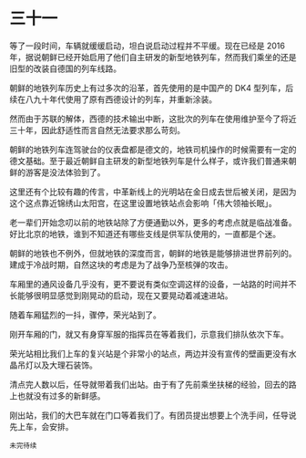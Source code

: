 # 三十一

等了一段时间，车辆就缓缓启动，坦白说启动过程并不平缓。现在已经是 2016 年，据说朝鲜已经开始启用了他们自主研发的新型地铁列车，然而我们乘坐的还是旧型的改装自德国的列车线路。

朝鲜的地铁列车历史上有过多次的沿革，首先使用的是中国产的 DK4 型列车，后续在八九十年代使用了原有西德设计的列车，并重新涂装。

然而由于苏联的解体，西德的技术输出中断，这批次的列车在使用维护至今了将近三十年，因此舒适性而言自然无法要求那么苛刻。

朝鲜的地铁列车连驾驶台的仪表盘都是德文的，地铁司机操作的时候需要有一定的德文基础。至于最近朝鲜自主研发的新型地铁列车是什么样子，或许我们普通来朝鲜的游客是没法体验到了。

这里还有个比较有趣的传言，中革新线上的光明站在金日成去世后被关闭，是因为这个这点靠近锦绣山太阳宫，在这里设置地铁站点会影响「伟大领袖长眠」。

老一辈们开始念叨以前的地铁站除了方便通勤以外，更多的考虑点就是临战准备。好比北京的地铁，谁到不知道还有哪些支线是供军队使用的，一直都是个迷。

朝鲜的地铁也不例外，但就地铁的深度而言，朝鲜的地铁是能够排进世界前列的。建成于冷战时期，自然这块的考虑是为了战争乃至核弹的攻击。

车厢里的通风设备几乎没有，更不要说有类似空调这样的设备，一站路的时间并不长能够很明显感觉到刚晃动的启动，现在又要晃动着减速进站。

随着车厢猛烈的一抖，骤停，荣光站到了。

刚开车厢的门，就又有身穿军服的指挥员在等着我们，示意我们排队依次下车。

荣光站相比我们上车的复兴站是个非常小的站点，两边并没有宣传的壁画更没有水晶吊灯以及大理石装饰。

清点完人数以后，任导就带着我们出站。由于有了先前乘坐扶梯的经验，回去的路上也就没有过多的新鲜感。

刚出站，我们的大巴车就在门口等着我们了。有团员提出想要上个洗手间，任导说先上车，会安排。

`未完待续`
